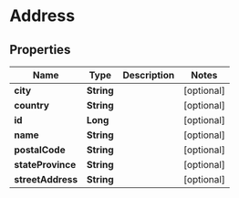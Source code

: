 
# Address

## Properties
Name | Type | Description | Notes
------------ | ------------- | ------------- | -------------
**city** | **String** |  |  [optional]
**country** | **String** |  |  [optional]
**id** | **Long** |  |  [optional]
**name** | **String** |  |  [optional]
**postalCode** | **String** |  |  [optional]
**stateProvince** | **String** |  |  [optional]
**streetAddress** | **String** |  |  [optional]



